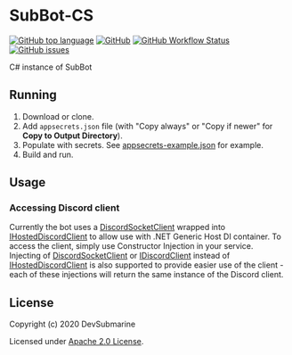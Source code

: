# SubBot-CS
[![GitHub top language](https://img.shields.io/github/languages/top/DevSubmarine/SubBot-CS)](https://github.com/DevSubmarine/SubBot-CS) [![GitHub](https://img.shields.io/github/license/DevSubmarine/SubBot-CS)](LICENSE) [![GitHub Workflow Status](https://img.shields.io/github/workflow/status/DevSubmarine/SubBot-CS/.NET%20Core%20Build)](https://github.com/DevSubmarine/SubBot-CS/actions) [![GitHub issues](https://img.shields.io/github/issues/DevSubmarine/SubBot-CS)](https://github.com/DevSubmarine/SubBot-CS/issues)

C# instance of SubBot

## Running
1. Download or clone.
2. Add `appsecrets.json` file (with "Copy always" or "Copy if newer" for **Copy to Output Directory**).
3. Populate with secrets. See [appsecrets-example.json](appsecrets-example.json) for example.
4. Build and run.

## Usage
### Accessing Discord client
Currently the bot uses a [DiscordSocketClient](https://discord.foxbot.me/docs/api/Discord.WebSocket.DiscordSocketClient.html) wrapped into [IHostedDiscordClient](SubBot/Services/IHostedDiscordClient.cs) to allow use with .NET Generic Host DI container. To access the client, simply use Constructor Injection in your service.  
Injecting of [DiscordSocketClient](https://discord.foxbot.me/docs/api/Discord.WebSocket.DiscordSocketClient.html) or [IDiscordClient](https://discord.foxbot.me/docs/api/Discord.IDiscordClient.html) instead of [IHostedDiscordClient](SubBot/Services/IHostedDiscordClient.cs) is also supported to provide easier use of the client - each of these injections will return the same instance of the Discord client.

## License
Copyright (c) 2020 DevSubmarine

Licensed under [Apache 2.0 License](LICENSE).